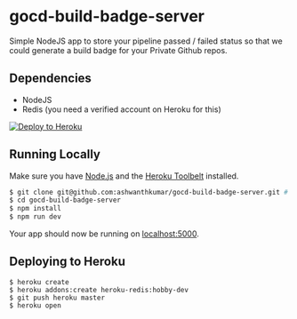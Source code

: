 # gocd-build-badge-server

Simple NodeJS app to store your pipeline passed / failed status so that we could generate a build badge for your Private Github repos.

## Dependencies
- NodeJS
- Redis (you need a verified account on Heroku for this)

[![Deploy to Heroku](https://www.herokucdn.com/deploy/button.png)](https://heroku.com/deploy)

## Running Locally

Make sure you have [Node.js](http://nodejs.org/) and the [Heroku Toolbelt](https://toolbelt.heroku.com/) installed.

```sh
$ git clone git@github.com:ashwanthkumar/gocd-build-badge-server.git # or clone your own fork
$ cd gocd-build-badge-server
$ npm install
$ npm run dev
```

Your app should now be running on [localhost:5000](http://localhost:5000/).

## Deploying to Heroku

```
$ heroku create
$ heroku addons:create heroku-redis:hobby-dev
$ git push heroku master
$ heroku open
```
